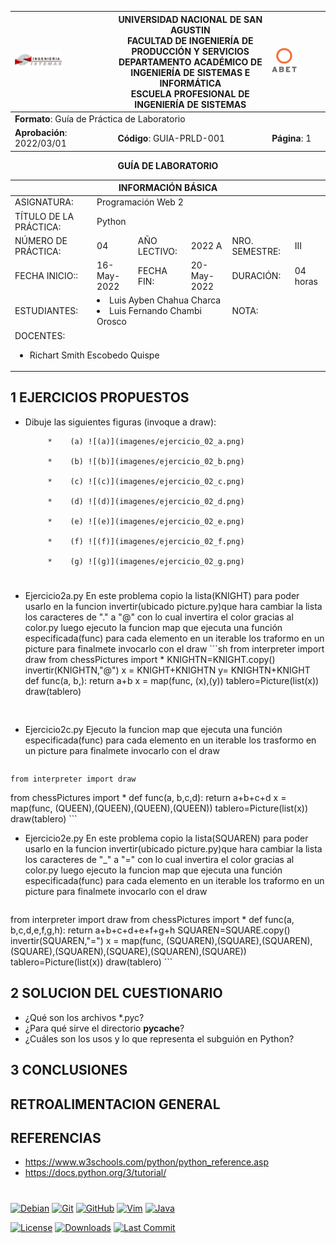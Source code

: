 <div align="center">
<table>
    <theader>
        <tr>
            <td><img src="https://github.com/rescobedoq/pw2/blob/main/epis.png?raw=true" alt="EPIS" style="width:50%; height:auto"/></td>
            <th>
                <span style="font-weight:bold;">UNIVERSIDAD NACIONAL DE SAN AGUSTIN</span><br />
                <span style="font-weight:bold;">FACULTAD DE INGENIERÍA DE PRODUCCIÓN Y SERVICIOS</span><br />
                <span style="font-weight:bold;">DEPARTAMENTO ACADÉMICO DE INGENIERÍA DE SISTEMAS E INFORMÁTICA</span><br />
                <span style="font-weight:bold;">ESCUELA PROFESIONAL DE INGENIERÍA DE SISTEMAS</span>
            </th>
            <td><img src="https://github.com/rescobedoq/pw2/blob/main/abet.png?raw=true" alt="ABET" style="width:50%; height:auto"/></td>
        </tr>
    </theader>
    <tbody>
        <tr><td colspan="3"><span style="font-weight:bold;">Formato</span>: Guía de Práctica de Laboratorio</td></tr>
        <tr><td><span style="font-weight:bold;">Aprobación</span>:  2022/03/01</td><td><span style="font-weight:bold;">Código</span>: GUIA-PRLD-001</td><td><span style="font-weight:bold;">Página</span>: 1</td></tr>
    </tbody>
</table>
</div>

<div align="center">
<span style="font-weight:bold;">GUÍA DE LABORATORIO</span><br />
</div>


<table>
<theader>
<tr><th colspan="6">INFORMACIÓN BÁSICA</th></tr>
</theader>
<tbody>
<tr><td>ASIGNATURA:</td><td colspan="5">Programación Web 2</td></tr>
<tr><td>TÍTULO DE LA PRÁCTICA:</td><td colspan="5">Python</td></tr>
<tr>
<td>NÚMERO DE PRÁCTICA:</td><td>04</td><td>AÑO LECTIVO:</td><td>2022 A</td><td>NRO. SEMESTRE:</td><td>III</td>
</tr>
<tr>
<td>FECHA INICIO::</td><td>16-May-2022</td><td>FECHA FIN:</td><td>20-May-2022</td><td>DURACIÓN:</td><td>04 horas</td>
</tr>
<td>ESTUDIANTES:</td><td colspan ="3"><li>Luis Ayben Chahua Charca</li><li>Luis Fernando Chambi Orosco</li> </td><td>NOTA:</td><td ></td>
</tr>
<tr><td colspan="6">DOCENTES:
<ul>
<li>Richart Smith Escobedo Quispe</li>
</ul>
</td>
</<tr>
</tdbody>
</table>


## 1 EJERCICIOS PROPUESTOS
-  Dibuje las siguientes figuras (invoque a draw):

            *    (a) ![(a)](imagenes/ejercicio_02_a.png)

            *    (b) ![(b)](imagenes/ejercicio_02_b.png)

            *    (c) ![(c)](imagenes/ejercicio_02_c.png)

            *    (d) ![(d)](imagenes/ejercicio_02_d.png)

            *    (e) ![(e)](imagenes/ejercicio_02_e.png)

            *    (f) ![(f)](imagenes/ejercicio_02_f.png)

            *    (g) ![(g)](imagenes/ejercicio_02_g.png)

 #
   -  Ejercicio2a.py
   En este problema copio la lista(KNIGHT) para poder usarlo en la funcion invertir(ubicado picture.py)que hara cambiar la lista los caracteres de "." a "@"
   con lo cual invertira el color gracias al color.py  luego ejecuto la funcion map que ejecuta una función especificada(func) para cada elemento en un iterable los traformo en un picture para finalmete invocarlo con el draw
     ```sh
    from interpreter import draw
    from chessPictures import *
    KNIGHTN=KNIGHT.copy()
   invertir(KNIGHTN,"@")
   x = KNIGHT+KNIGHTN
   y= KNIGHTN+KNIGHT
   def func(a, b,):
  return a+b
   x = map(func, (x),(y))
  tablero=Picture(list(x))
  draw(tablero)
        ```


  -  Ejercicio2c.py
  Ejecuto la funcion map que ejecuta una función especificada(func) para cada elemento en un iterable los trasformo en un picture para finalmete invocarlo con el draw
     ```sh
    from interpreter import draw
  from chessPictures import *
  def func(a, b,c,d):
  return a+b+c+d
  x = map(func, (QUEEN),(QUEEN),(QUEEN),(QUEEN))
  tablero=Picture(list(x))
  draw(tablero)
        ```
  -  Ejercicio2e.py
   En este problema copio la lista(SQUAREN) para poder usarlo en la funcion invertir(ubicado picture.py)que hara cambiar la lista los caracteres de "_" a "="
   con lo cual invertira el color gracias al color.py  luego ejecuto la funcion map que ejecuta una función especificada(func) para cada elemento en un iterable los traformo en un picture para finalmete invocarlo con el draw
     ```sh
  from interpreter import draw
  from chessPictures import *
  def func(a, b,c,d,e,f,g,h):
  return a+b+c+d+e+f+g+h
  SQUAREN=SQUARE.copy()
  invertir(SQUAREN,"=")
  x = map(func, (SQUAREN),(SQUARE),(SQUAREN),(SQUARE),(SQUAREN),(SQUARE),(SQUAREN),(SQUARE))
  tablero=Picture(list(x))
  draw(tablero)
        ```



## 2 SOLUCION DEL CUESTIONARIO
-   ¿Qué son los archivos *.pyc?
-   ¿Para qué sirve el directorio __pycache__?
-   ¿Cuáles son los usos y lo que representa el subguión en Python?

## 3 CONCLUSIONES


## RETROALIMENTACION GENERAL 



## REFERENCIAS
-   https://www.w3schools.com/python/python_reference.asp
-   https://docs.python.org/3/tutorial/
#

[license]: https://img.shields.io/github/license/rescobedoq/pw2?label=rescobedoq
[license-file]: https://github.com/rescobedoq/pw2/blob/main/LICENSE

[downloads]: https://img.shields.io/github/downloads/rescobedoq/pw2/total?label=Downloads
[releases]: https://github.com/rescobedoq/pw2/releases/

[last-commit]: https://img.shields.io/github/last-commit/rescobedoq/pw2?label=Last%20Commit

[Debian]: https://img.shields.io/badge/Debian-D70A53?style=for-the-badge&logo=debian&logoColor=white
[debian-site]: https://www.debian.org/index.es.html

[Git]: https://img.shields.io/badge/git-%23F05033.svg?style=for-the-badge&logo=git&logoColor=white
[git-site]: https://git-scm.com/

[GitHub]: https://img.shields.io/badge/github-%23121011.svg?style=for-the-badge&logo=github&logoColor=white
[github-site]: https://github.com/

[Vim]: https://img.shields.io/badge/VIM-%2311AB00.svg?style=for-the-badge&logo=vim&logoColor=white
[vim-site]: https://www.vim.org/

[Java]: https://img.shields.io/badge/java-%23ED8B00.svg?style=for-the-badge&logo=java&logoColor=white
[java-site]: https://docs.oracle.com/javase/tutorial/


[![Debian][Debian]][debian-site]
[![Git][Git]][git-site]
[![GitHub][GitHub]][github-site]
[![Vim][Vim]][vim-site]
[![Java][Java]][java-site]


[![License][license]][license-file]
[![Downloads][downloads]][releases]
[![Last Commit][last-commit]][releases]
